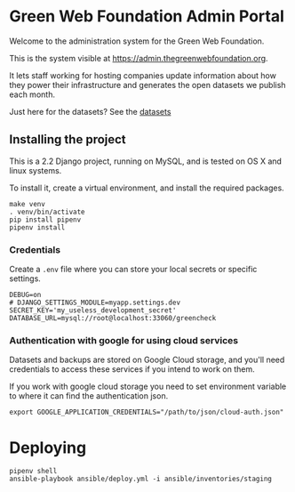 # Green Web Foundation Admin Portal

Welcome to the administration system for the Green Web Foundation.

This is the system visible at https://admin.thegreenwebfoundation.org.

It lets staff working for hosting companies update information about how they power their infrastructure and generates the open datasets we publish each month.

Just here for the datasets? See the [datasets](https://github.com/thegreenwebfoundation/greenwebfoundation-admin/blob/master/docs/working-with-greenweb-datasets.md)

## Installing the project

This is a 2.2 Django project, running on MySQL, and is tested on OS X and linux systems.

To install it, create a virtual environment, and install the required packages.

```
make venv
. venv/bin/activate
pip install pipenv
pipenv install
```

### Credentials

Create a `.env` file where you can store your local secrets or specific settings.

```
DEBUG=on
# DJANGO_SETTINGS_MODULE=myapp.settings.dev
SECRET_KEY='my_useless_development_secret'
DATABASE_URL=mysql://root@localhost:33060/greencheck
```

### Authentication with google for using cloud services

Datasets and backups are stored on Google Cloud storage, and you'll need credentials to access these services if you intend to work on them.

If you work with google cloud storage you need to set environment variable to where it can find the authentication json.

```
export GOOGLE_APPLICATION_CREDENTIALS="/path/to/json/cloud-auth.json"
```

# Deploying

```
pipenv shell
ansible-playbook ansible/deploy.yml -i ansible/inventories/staging
```
